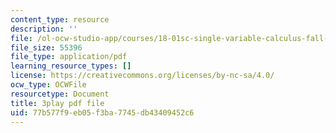 ```yaml
---
content_type: resource
description: ''
file: /ol-ocw-studio-app/courses/18-01sc-single-variable-calculus-fall-2010/77b577f9eb05f3ba7745db43409452c6_jBkXbAgMj6s.pdf
file_size: 55396
file_type: application/pdf
learning_resource_types: []
license: https://creativecommons.org/licenses/by-nc-sa/4.0/
ocw_type: OCWFile
resourcetype: Document
title: 3play pdf file
uid: 77b577f9-eb05-f3ba-7745-db43409452c6
---
```

